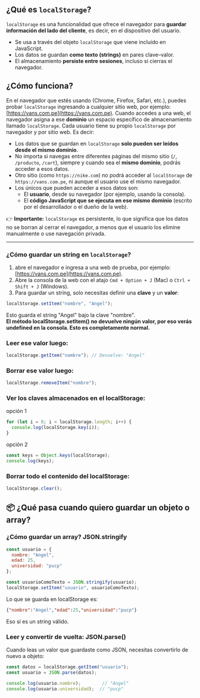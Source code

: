 ## ¿Qué es `localStorage`?

`localStorage` es una funcionalidad que ofrece el navegador para **guardar información del lado del cliente**, es decir, en el dispositivo del usuario.

- Se usa a través del objeto `localStorage` que viene incluido en JavaScript.
- Los datos se guardan **como texto (strings)** en pares clave–valor.
- El almacenamiento **persiste entre sesiones**, incluso si cierras el navegador.


## ¿Cómo funciona?

En el navegador que estés usando (Chrome, Firefox, Safari, etc.), puedes probar `localStorage` ingresando a cualquier sitio web, por ejemplo: [https://vans.com.pe](https://vans.com.pe).
Cuando accedes a una web, el navegador asigna a ese **dominio** un espacio específico de almacenamiento llamado `localStorage`.
Cada usuario tiene su propio `localStorage` por navegador y por sitio web. Es decir:

- Los datos que se guardan en `localStorage` **solo pueden ser leídos desde el mismo dominio**.
- No importa si navegas entre diferentes páginas del mismo sitio (`/`, `/producto`, `/cart`), siempre y cuando sea el **mismo dominio**, podrás acceder a esos datos.
- Otro sitio (como `https://nike.com`) no podrá acceder al `localStorage` de `https://vans.com.pe`, ni aunque el usuario use el mismo navegador.
- Los únicos que pueden acceder a esos datos son:
  - El **usuario**, desde su navegador (por ejemplo, usando la consola).
  - El **código JavaScript que se ejecuta en ese mismo dominio** (escrito por el desarrollador o el dueño de la web).


👉 **Importante:** `localStorage` es persistente, lo que significa que los datos no se borran al cerrar el navegador, a menos que el usuario los elimine manualmente o use navegación privada.

---

### ¿Cómo guardar un string en `localStorage`?

1) abre el navegador e ingresa a una web de prueba, por ejemplo: [https://vans.com.pe](https://vans.com.pe).
2) Abre la consola de la web con el atajo `Cmd + Option + J` (Mac) o `Ctrl + Shift + J` (Windows).
3) Para guardar un string, solo necesitas definir una **clave** y un **valor**:

```javascript
localStorage.setItem("nombre", "Angel");
```
Esto guarda el string "Angel" bajo la clave "nombre".  
**El método localStorage.setItem() no devuelve ningún valor, por eso verás undefined en la consola. Esto es completamente normal.**

### Leer ese valor luego:
```javascript
localStorage.getItem("nombre"); // Devuelve: "Angel"
```

### Borrar ese valor luego:
```javascript
localStorage.removeItem("nombre");
```

### Ver los claves almacenados en el localStorage:
opción 1
```javascript
for (let i = 0; i < localStorage.length; i++) {
  console.log(localStorage.key(i));
}
```
opción 2
```javascript
const keys = Object.keys(localStorage);
console.log(keys);
```

### Borrar todo el contenido del localStorage:
```javascript
localStorage.clear();
```

## 📦 ¿Qué pasa cuando quiero guardar un objeto o array?

### ¿Cómo guardar un array? JSON.stringify

```javascript
const usuario = {
  nombre: "Angel",
  edad: 25,
  universidad: "pucp"
};

const usuarioComoTexto = JSON.stringify(usuario);
localStorage.setItem("usuario", usuarioComoTexto);
```
Lo que se guarda en localStorage es:
```json
{"nombre":"Angel","edad":25,"universidad":"pucp"}
```
Eso sí es un string válido.


### Leer y convertir de vuelta: JSON.parse()
Cuando leas un valor que guardaste como JSON, necesitas convertirlo de nuevo a objeto:

```javascript
const datos = localStorage.getItem("usuario");
const usuario = JSON.parse(datos);

console.log(usuario.nombre);        // "Angel"
console.log(usuario.universidad);  // "pucp"
```









